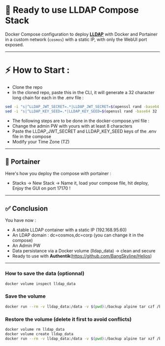 # 📖 Ready to use LLDAP Compose Stack

Docker Compose configuration to deploy [**LLDAP**](https://github.com/lldap/lldap) with Docker and Portainer in a custom network (`cosmos`) with a static IP, with only the WebUI port exposed.

---

# ⚡ How to Start : 

- Clone the repo
- In the cloned repo, paste this in the CLI, it will generate a 32 character long chain for each in the .env file :

```bash
sed -i "s|^LLDAP_JWT_SECRET=.*|LLDAP_JWT_SECRET=$(openssl rand -base64 32 | tr -d '\r\n')|" .env
sed -i "s|^LLDAP_KEY_SEED=.*|LLDAP_KEY_SEED=$(openssl rand -base64 32 | tr -d '\r\n')|" .env
```
- The following steps are to be done in the docker-compose.yml file :
- Change the admin PW with yours with at least 8 characters
- Paste the LLDAP_JWT_SECRET and LLDAP_KEY_SEED keys of the .env file in the compose
- Modify your Time Zone (TZ)

---

## 🐳 Portainer 

Here's how you deploy the compose with portainer : 

- Stacks -> New Stack -> Name it, load your compose file, hit deploy, Enjoy the GUI on port 17170 !

---

## ✅ Conclusion
You have now :

- A stable LLDAP container with a static IP (192.168.95.60)
- An LDAP domain : dc=cosmos,dc=corp (you can change it in the compose)
- An Admin PW
- Data persistance via a Docker volume (lldap_data) → clean and secure
- Ready to use with **Authentik**(https://github.com/BangSkyline/Helios)

---

### How to save the data (optionnal)

```bash
docker volume inspect lldap_data
```
### Save the volume

```bash
docker run --rm -v lldap_data:/data -v $(pwd):/backup alpine tar czf /backup/lldap-backup-$(date +%F).tar.gz -C /data .
```
### Restore the volume (delete it first to avoid conflicts)
```bash
docker volume rm lldap_data
docker volume create lldap_data
docker run --rm -v lldap_data:/data -v $(pwd):/backup alpine tar xzf /backup/lldap-backup-2025-04-05.tar.gz -C /data
```

